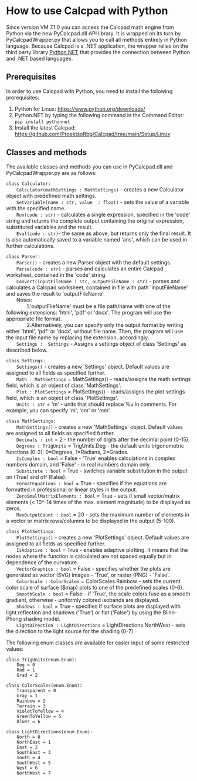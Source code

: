 # How to use Calcpad with Python

Since version VM 7.1.0 you can access the Calcpad math engine from Python via the new PyCalcpad.dll API library. It is wrapped on its turn by PyCalcpadWrapper.py that allows you to call all methods entirely in Python language. Because Calcpad is a .NET application, the wrapper relies on the third party library [Python.NET](https://pythonnet.github.io/) that provides the connection between Python and .NET based languages.

## Prerequisites
In order to use Calcpad with Python, you need to install the following prerequisites:
1. Python for Linux: https://www.python.org/downloads/
2. Python.NET by typing the following command in the Command Editor: ```pip install pythonnet``` 
3. Install the latest Calcpad: https://github.com/Proektsoftbg/Calcpad/tree/main/Setup/Linux

## Classes and methods
The available classes and methods you can use in PyCalcpad.dll and PyCalcpadWrapper.py are as follows:

```class Calculator:```  
&emsp;&emsp;```Calculator(mathSettings : MathSettings)``` - creates a new Calculator object with predefined math settings.  
&emsp;&emsp;```SetVariable(name : str, value  : float)``` - sets the value of a variable with the specified name.  
&emsp;&emsp;```Run(code : str)``` - calculates a single expression, specified in the 'code' string and returns the complete output containing the original expression, substituted variables and the result.  
&emsp;&emsp;```Eval(code : str)```- the same as above, but returns only the final result. It is also automatically saved to a variable named 'ans', which can be used in further calculations.  

```class Parser:```  
&emsp;&emsp;```Parser()``` - creates a new Parser object with the default settings.  
&emsp;&emsp;```Parse(code : str)``` - parses and calculates an entire Calcpad worksheet, contained in the 'code' string.  
&emsp;&emsp;```Convert(inputFileName : str, outputFileName : str)``` - parses and calculates a Calcpad worksheet, contained in file with path 'inputFileName' and saves the result to 'outputFileName'.  
&emsp;&emsp;Notes:  
&emsp;&emsp;&emsp;&emsp;1.'outputFileName' must be a file path/name with one of the following extensions: 'html', 'pdf' or 'docx'. The program will use the appropriate file format.  
&emsp;&emsp;&emsp;&emsp;2.Alternatively, you can specify only the output format by writing either 'html', 'pdf' or 'docx', without file name. Then, the program will use the input file name by replacing the extension, accordingly.  
&emsp;&emsp;```Settings :  Settings``` - Assigns a settings object of class 'Settings' as described below.  

```class Settings:```  
&emsp;&emsp;```Settings()``` - creates a new 'Settings' object. Default values are assigned to all fields as specified further.  
&emsp;&emsp;```Math : MathSettings``` = MathSettings() - reads/assigns the math settings field, which is an object of class 'MathSettings'.  
&emsp;&emsp;```Plot : PlotSettings``` = PlotSettings() - reads/assigns the plot settings field, which is an object of class 'PlotSettings'.  
&emsp;&emsp;```Units : str``` = 'm' - units that should replace %u in comments. For example, you can specify 'm', 'cm' or 'mm'.  

```class MathSettings:```  
&emsp;&emsp;```MathSettings()``` - creates a new 'MathSettings' object. Default values are assigned to all fields as specified further.  
&emsp;&emsp;```Decimals : int``` = 2 - the number of digits after the decimal point (0-15).  
&emsp;&emsp;```Degrees : TrigUnits``` = TrigUnits.Deg - the default units trigonometric functions (0-2): 0=Degrees, 1=Radians, 2=Grades.  
&emsp;&emsp;```IsComplex : bool``` = False - 'True' enables calculations in complex numbers domain, and 'False' - in real numbers domain only.  
&emsp;&emsp;```Substitute : bool``` = True - switches variable substitution in the output on (True) and off (False).  
&emsp;&emsp;```FormatEquations : bool``` = True - specifies if the equations are formatted in professional or linear styles in the output.  
&emsp;&emsp;```ZeroSmallMatrixElements : bool``` = True - sets if small vector/matrix elements (&lt; 10^-14 times of the max. element magnitude) to be displayed as zeros.  
&emsp;&emsp;```MaxOutputCount : bool``` = 20 - sets the maximum number of elements in a vector or matrix rows/columns to be displayed in the output (5-100).  

```class PlotSettings:```  
&emsp;&emsp;```PlotSettings()``` - creates a new 'PlotSettings' object. Default values are assigned to all fields as specified further.  
&emsp;&emsp;```IsAdaptive : bool``` = True - enables adaptive plotting. It means that the nodes where the function is calculated are not spaced equally but in dependence of the curvature.  
&emsp;&emsp;```VectorGraphics : bool``` = False - specifies whether the plots are generated as vector (SVG) images - 'True', or raster (PNG) - 'False'.  
&emsp;&emsp;```ColorScale : ColorScales``` = ColorScales.Rainbow - sets the current color scale of surface ($map) plots to one of the predefined scales (0-6).  
&emsp;&emsp;```SmoothScale : bool``` = False - if 'True', the scale colors fuse as a smooth gradient, otherwise - uniformly colored isobands are displayed.  
&emsp;&emsp;```Shadows : bool``` = True - specifies if surface plots are displayed with light reflection and shadows ('True') or flat ('False') by using the Blinn-Phong shading model.  
&emsp;&emsp;```LightDirection : LightDirections``` = LightDirections.NorthWest - sets the direction to the light source for the shading (0-7).  

The following enum classes are available for easier input of some restricted values:
```
class TrigUnits(enum.Enum):
	Deg = 0
	Rad = 1
	Grad = 2
```

```
class ColorScales(enum.Enum):
	Transparent = 0
	Gray = 1
	Rainbow = 2
	Terrain = 3
	VioletToYellow = 4
	GreenToYellow = 5
	Blues = 6
```

```
class LightDirections(enum.Enum):
	North = 0
	NorthEast = 1
	East = 2
	SouthEast = 3
	South = 4
	SouthWest = 5
	West = 6
	NorthWest = 7
```
